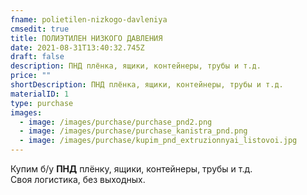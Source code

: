 ```yaml
---
fname: polietilen-nizkogo-davleniya
cmsedit: true
title: ПОЛИЭТИЛЕН НИЗКОГО ДАВЛЕНИЯ
date: 2021-08-31T13:40:32.745Z
draft: false
description: ПНД плёнка, ящики, контейнеры, трубы и т.д.
price: ""
shortDescription: ПНД плёнка, ящики, контейнеры, трубы и т.д.
materialID: 1
type: purchase
images:
  - image: /images/purchase/purchase_pnd2.png
  - image: /images/purchase/purchase_kanistra_pnd.png
  - image: /images/purchase/kupim_pnd_extruzionnyai_listovoi.jpg
---
```

Купим б/у **ПНД** плёнку, ящики, контейнеры, трубы и т.д.\
Своя логистика, без выходных.